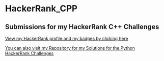 # HackerRank_CPP
Submissions for my HackerRank C++ Challenges
--

[View my HackerRank profile and my badges by clicking here](https://www.hackerrank.com/govindajithkumar)

[You can also visit my Repository for my Solutions for the Python HackerRank Challenges](https://github.com/govindak-umd/HackerRank_Python)

